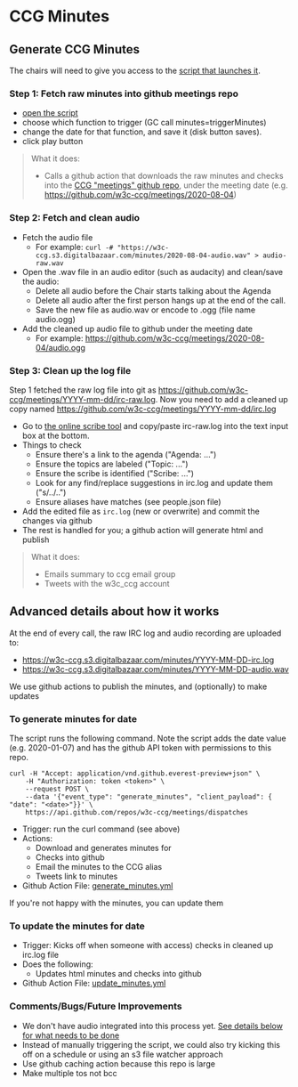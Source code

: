 # CCG Minutes

## Generate CCG Minutes

The chairs will need to give you access to the [script that launches it](https://script.google.com/d/16afjkO2wiKTHFBdM1-e4xqQ6YNX5LeqDpoSTB1Wrgqa8AlVD3GDjeqcf/edit).

### Step 1: Fetch raw minutes into github meetings repo
- [open the script](https://script.google.com/d/16afjkO2wiKTHFBdM1-e4xqQ6YNX5LeqDpoSTB1Wrgqa8AlVD3GDjeqcf/edit)
- choose which function to trigger (GC call minutes=triggerMinutes)
- change the date for that function, and save it (disk button saves).
- click play button

> What it does:
> - Calls a github action that downloads the raw minutes and checks into the [CCG "meetings" github repo](https://github.com/w3c-ccg/meetings), under the meeting date (e.g. https://github.com/w3c-ccg/meetings/2020-08-04)

### Step 2: Fetch and clean audio
- Fetch the audio file 
    - For example: `curl -# "https://w3c-ccg.s3.digitalbazaar.com/minutes/2020-08-04-audio.wav" > audio-raw.wav`
- Open the .wav file in an audio editor (such as audacity) and clean/save the audio:
    - Delete all audio before the Chair starts talking about the Agenda
    - Delete all audio after the first person hangs up at the end of the call.
    - Save the new file as audio.wav or encode to .ogg (file name audio.ogg)
- Add the cleaned up audio file to github under the meeting date
    - For example: https://github.com/w3c-ccg/meetings/2020-08-04/audio.ogg


### Step 3: Clean up the log file 

Step 1 fetched the raw log file into git as https://github.com/w3c-ccg/meetings/YYYY-mm-dd/irc-raw.log. Now you need to add a cleaned up copy named https://github.com/w3c-ccg/meetings/YYYY-mm-dd/irc.log

- Go to [the online scribe tool](https://w3c-ccg.github.io/meetings/scribe-tool/) and copy/paste irc-raw.log into the text input box at the bottom. 
- Things to check
    - Ensure there's a link to the agenda ("Agenda: ...")
    - Ensure the topics are labeled ("Topic: ...")
    - Ensure the scribe is identified ("Scribe: ...")
    - Look for any find/replace suggestions in irc.log and update them ("s/../..")
    - Ensure aliases have matches (see people.json file)
- Add the edited file as `irc.log` (new or overwrite) and commit the changes via github
- The rest is handled for you; a github action will generate html and publish

> What it does:
> - Emails summary to ccg email group
> - Tweets with the w3c_ccg account


## Advanced details about how it works
   
At the end of every call, the raw IRC log and audio recording are uploaded to:

* https://w3c-ccg.s3.digitalbazaar.com/minutes/YYYY-MM-DD-irc.log
* https://w3c-ccg.s3.digitalbazaar.com/minutes/YYYY-MM-DD-audio.wav

We use github actions to publish the minutes, and (optionally) to make updates

### To generate minutes for date

The script runs the following command. Note the script adds the date value (e.g. 2020-01-07) and has the github API token with permissions to this repo.
```
curl -H "Accept: application/vnd.github.everest-preview+json" \
    -H "Authorization: token <token>" \
    --request POST \
    --data '{"event_type": "generate_minutes", "client_payload": { "date": "<date>"}}' \
    https://api.github.com/repos/w3c-ccg/meetings/dispatches
```

- Trigger: run the curl command (see above)
- Actions:
    - Download and generates minutes for <date>
    - Checks into github
    - Email the minutes to the CCG alias
    - Tweets link to minutes
- Github Action File: [generate_minutes.yml](https://github.com/w3c-ccg/meetings/blob/gh-pages/.github/workflows/generate_minutes.yml)

If you're not happy with the minutes, you can update them

### To update the minutes for date

- Trigger: Kicks off when someone with access) checks in cleaned up irc.log file
- Does the following:
    - Updates html minutes and checks into github
- Github Action File: [update_minutes.yml](https://github.com/w3c-ccg/meetings/blob/gh-pages/.github/workflows/update_minutes.yml)

### Comments/Bugs/Future Improvements
- We don't have audio integrated into this process yet. [See details below for what needs to be done]((#cleaning-up-the-minutes))
- Instead of manually triggering the script, we could also try kicking this off on a schedule or using an s3 file watcher approach
- Use github caching action because this repo is large
- Make multiple tos not bcc

